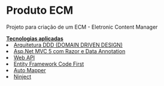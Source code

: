 # Produto ECM
Projeto para criação de um ECM - Eletronic Content Manager

<u>
<b>Tecnologias aplicadas</b>
<li>Arquitetura DDD (DOMAIN DRIVEN DESIGN)</li>
<li>Asp.Net MVC 5 com Razor e Data Annotation</li>
<li>Web API</li>
<li>Entity Framework Code First</li>
<li>Auto Mapper</li>
<li>Ninject</li>
</ul>
